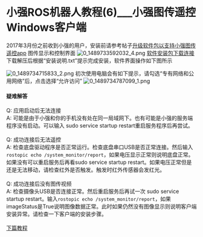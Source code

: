 # 小强ROS机器人教程(6)___小强图传遥控Windows客户端<br>
2017年3月份之前收到小强的用户，安装前请参考帖子[升级软件包以支持小强图传遥控app](http://community.bwbot.org/topic/161/%E5%8D%87%E7%BA%A7%E8%BD%AF%E4%BB%B6%E5%8C%85%E4%BB%A5%E6%94%AF%E6%8C%81%E5%B0%8F%E5%BC%BA%E5%9B%BE%E4%BC%A0%E9%81%A5%E6%8E%A7app)
图传显示和控制界面
![0_1489733592032_4.png](http://community.bwbot.org/assets/uploads/files/1489733601287-4-resized.png) 
[软件安装包下载连接](http://139.199.64.153/media/install/%E4%BC%BD%E5%88%A9%E7%95%A5%E5%AF%BC%E8%88%AA%E5%AE%A2%E6%88%B7%E7%AB%AF%E5%AE%89%E8%A3%85%E7%A8%8B%E5%BA%8F.exe) 
下载解压后根据“安装说明.txt”提示完成安装，软件界面操作如下图所示

![0_1489734715833_2.png](http://community.bwbot.org/assets/uploads/files/1489734711683-2-resized.png) 
初次使用电脑会有如下提示，请勾选“专有网络和公用网络”后，点击选择“允许访问”
![0_1489734787099_1.png](http://community.bwbot.org/assets/uploads/files/1489734782870-1.png)


#### 疑难解答

Q: 应用启动后无法连接<br>
A: 可能是由于小强和你的手机没有处在同一局域网下。也有可能是小强的服务端程序没有启动。可以输入 sudo service startup restart重启服务程序后再尝试。
<br>
<br>
Q: 成功连接后无法遥控<br>
A: 检查底盘驱动程序是否正常运行。检查底盘串口USB是否正常连接。然后输入`rostopic echo /system_monitor/report`，如果电压显示正常则说明底盘正常。如果没有可以重启服务后再看sudo service startup restart。如果电压正常但是还是无法移动，请检查红外是否触发。触发时红外传感器会发红光。
<br>
<br>
Q: 成功连接后没有图传视频<br>
A: 检查摄像头USB是否连接正常。然后重启服务后再试一次 sudo service startup restart。输入`rostopic echo /system_monitor/report`，如果imageStatus是True说明图像数据正常。此时如果仍然没有图像显示则说明客户端安装异常。请检查一下客户端的安装步骤。
<br>
<br>
[下篇教程](http://community.bwbot.org/topic/126)
